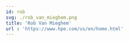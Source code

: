 ```yaml
---
id: rob
svg: ./rob_van_mieghem.png
title: 'Rob Van Mieghem'
url : 'https://www.hpe.com/us/en/home.html'
---
```



